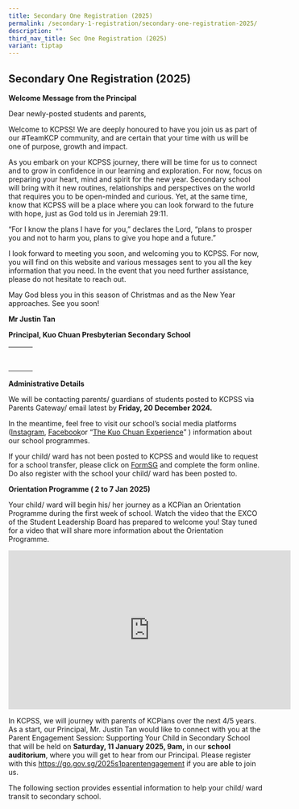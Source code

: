 ```yaml
---
title: Secondary One Registration (2025)
permalink: /secondary-1-registration/secondary-one-registration-2025/
description: ""
third_nav_title: Sec One Registration (2025)
variant: tiptap
---
```

<h2>Secondary One Registration (2025)</h2>
<p><strong>Welcome Message from the Principal</strong>
</p>
<p>Dear newly-posted students and parents,</p>
<p>Welcome to KCPSS! We are deeply honoured to have you join us as part of
our #TeamKCP community, and are certain that your time with us will be
one of purpose, growth and impact.</p>
<p>As you embark on your KCPSS journey, there will be time for us to connect
and to grow in confidence in our learning and exploration. For now, focus
on preparing your heart, mind and spirit for the new year. Secondary school
will bring with it new routines, relationships and perspectives on the
world that requires you to be open-minded and curious. Yet, at the same
time, know that KCPSS will be a place where you can look forward to the
future with hope, just as God told us in Jeremiah 29:11.</p>
<p>“For I know the plans I have for you,” declares the Lord, “plans to prosper
you and not to harm you, plans to give you hope and a future.”</p>
<p>I look forward to meeting you soon, and welcoming you to KCPSS. For now,
you will find on this website and various messages sent to you all the
key information that you need. In the event that you need further assistance,
please do not hesitate to reach out.</p>
<p>May God bless you in this season of Christmas and as the New Year approaches.
See you soon!</p>
<p><strong>Mr Justin Tan</strong>
</p>
<p><strong>Principal, Kuo Chuan Presbyterian Secondary School</strong>
</p>
<table style="minWidth: 75px">
<colgroup>
<col>
<col>
<col>
</colgroup>
<tbody>
<tr>
<th rowspan="1" colspan="1">
<p></p>
</th>
<th rowspan="1" colspan="1">
<p></p>
</th>
<th rowspan="1" colspan="1">
<p></p>
</th>
</tr>
<tr>
<td rowspan="1" colspan="1">
<p></p>
</td>
<td rowspan="1" colspan="1">
<p></p>
</td>
<td rowspan="1" colspan="1">
<p></p>
</td>
</tr>
</tbody>
</table>
<p><strong>Administrative Details</strong>
</p>
<p>We will be contacting parents/ guardians of students posted to KCPSS via
Parents Gateway/ email latest by <strong>Friday, 20 December 2024.</strong>
</p>
<p>In the meantime, feel free to visit our school’s social media platforms
(<a href="https://www.instagram.com/kuo_chuan_presbyterian_sec/" rel="noopener nofollow" target="_blank">Instagram</a>,
<a href="http://facebook.com/kcpsshomepage" rel="noopener nofollow" target="_blank">Facebook</a>or “<a href="https://www.kuochuanpresbyteriansec.moe.edu.sg/the-kuo-chuan-experience/" rel="noopener nofollow" target="_blank">The Kuo Chuan Experience</a>”
) information about our school programmes.</p>
<p>If your child/ ward has not been posted to KCPSS and would like to request
for a school transfer, please click on <a href="https://form.gov.sg/admin/form/674e711e00228143be81c275" rel="noopener nofollow" target="_blank">FormSG</a> and
complete the form online. Do also register with the school your child/
ward has been posted to.</p>
<p></p>
<p><strong>Orientation Programme ( 2 to 7 Jan 2025)</strong>
</p>
<p>Your child/ ward will begin his/ her journey as a KCPian an Orientation
Programme during the first week of school. Watch the video that the EXCO
of the Student Leadership Board has prepared to welcome you! Stay tuned
for a video that will share more information about the Orientation Programme.</p>
<div class="iframe-wrapper">
<iframe height="315" width="560" allowfullscreen="true" frameborder="0" src="https://www.youtube.com/embed/GnDt8_SQt3Q?si=n6nR8kCPhjNUZb5r"></iframe>
</div>
<p>In KCPSS, we will journey with parents of KCPians over the next 4/5 years.
As a start, our Principal, Mr. Justin Tan would like to connect with you
at the Parent Engagement Session: Supporting Your Child in Secondary School
that will be held on <strong>Saturday, 11 January 2025, 9am,</strong> in
our <strong>school auditorium</strong>, where you will get to hear from
our Principal. Please register with this <a href="https://go.gov.sg/2025s1parentengagement" rel="noopener noreferrer nofollow" target="_blank">https://go.gov.sg/2025s1parentengagement</a> if
you are able to join us.</p>
<p>The following section provides essential information to help your child/
ward transit to secondary school.</p>
<p></p>